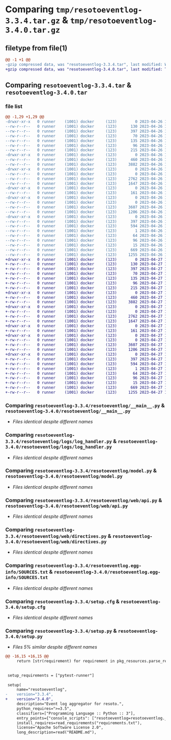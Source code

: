 # Comparing `tmp/resotoeventlog-3.3.4.tar.gz` & `tmp/resotoeventlog-3.4.0.tar.gz`

## filetype from file(1)

```diff
@@ -1 +1 @@
-gzip compressed data, was "resotoeventlog-3.3.4.tar", last modified: Wed Apr 26 16:51:05 2023, max compression
+gzip compressed data, was "resotoeventlog-3.4.0.tar", last modified: Thu Apr 27 11:21:25 2023, max compression
```

## Comparing `resotoeventlog-3.3.4.tar` & `resotoeventlog-3.4.0.tar`

### file list

```diff
@@ -1,29 +1,29 @@
-drwxr-xr-x   0 runner    (1001) docker     (123)        0 2023-04-26 16:51:05.888543 resotoeventlog-3.3.4/
--rw-r--r--   0 runner    (1001) docker     (123)      130 2023-04-26 16:49:30.000000 resotoeventlog-3.3.4/MANIFEST.in
--rw-r--r--   0 runner    (1001) docker     (123)      397 2023-04-26 16:51:05.888543 resotoeventlog-3.3.4/PKG-INFO
--rw-r--r--   0 runner    (1001) docker     (123)       70 2023-04-26 16:49:30.000000 resotoeventlog-3.3.4/README.md
--rw-r--r--   0 runner    (1001) docker     (123)      135 2023-04-26 16:49:30.000000 resotoeventlog-3.3.4/requirements-dev.txt
--rw-r--r--   0 runner    (1001) docker     (123)       96 2023-04-26 16:49:30.000000 resotoeventlog-3.3.4/requirements-test.txt
--rw-r--r--   0 runner    (1001) docker     (123)      215 2023-04-26 16:49:30.000000 resotoeventlog-3.3.4/requirements.txt
-drwxr-xr-x   0 runner    (1001) docker     (123)        0 2023-04-26 16:51:05.884543 resotoeventlog-3.3.4/resotoeventlog/
--rw-r--r--   0 runner    (1001) docker     (123)      460 2023-04-26 16:49:30.000000 resotoeventlog-3.3.4/resotoeventlog/__init__.py
--rw-r--r--   0 runner    (1001) docker     (123)     3882 2023-04-26 16:49:30.000000 resotoeventlog-3.3.4/resotoeventlog/__main__.py
-drwxr-xr-x   0 runner    (1001) docker     (123)        0 2023-04-26 16:51:05.888543 resotoeventlog-3.3.4/resotoeventlog/logs/
--rw-r--r--   0 runner    (1001) docker     (123)        0 2023-04-26 16:49:30.000000 resotoeventlog-3.3.4/resotoeventlog/logs/__init__.py
--rw-r--r--   0 runner    (1001) docker     (123)     2762 2023-04-26 16:49:30.000000 resotoeventlog-3.3.4/resotoeventlog/logs/log_handler.py
--rw-r--r--   0 runner    (1001) docker     (123)     1647 2023-04-26 16:49:30.000000 resotoeventlog-3.3.4/resotoeventlog/model.py
-drwxr-xr-x   0 runner    (1001) docker     (123)        0 2023-04-26 16:51:05.888543 resotoeventlog-3.3.4/resotoeventlog/ui/
--rw-r--r--   0 runner    (1001) docker     (123)      161 2023-04-26 16:49:30.000000 resotoeventlog-3.3.4/resotoeventlog/ui/index.html
-drwxr-xr-x   0 runner    (1001) docker     (123)        0 2023-04-26 16:51:05.888543 resotoeventlog-3.3.4/resotoeventlog/web/
--rw-r--r--   0 runner    (1001) docker     (123)        0 2023-04-26 16:49:30.000000 resotoeventlog-3.3.4/resotoeventlog/web/__init__.py
--rw-r--r--   0 runner    (1001) docker     (123)     3607 2023-04-26 16:49:30.000000 resotoeventlog-3.3.4/resotoeventlog/web/api.py
--rw-r--r--   0 runner    (1001) docker     (123)     1206 2023-04-26 16:49:30.000000 resotoeventlog-3.3.4/resotoeventlog/web/directives.py
-drwxr-xr-x   0 runner    (1001) docker     (123)        0 2023-04-26 16:51:05.888543 resotoeventlog-3.3.4/resotoeventlog.egg-info/
--rw-r--r--   0 runner    (1001) docker     (123)      397 2023-04-26 16:51:05.000000 resotoeventlog-3.3.4/resotoeventlog.egg-info/PKG-INFO
--rw-r--r--   0 runner    (1001) docker     (123)      594 2023-04-26 16:51:05.000000 resotoeventlog-3.3.4/resotoeventlog.egg-info/SOURCES.txt
--rw-r--r--   0 runner    (1001) docker     (123)        1 2023-04-26 16:51:05.000000 resotoeventlog-3.3.4/resotoeventlog.egg-info/dependency_links.txt
--rw-r--r--   0 runner    (1001) docker     (123)       64 2023-04-26 16:51:05.000000 resotoeventlog-3.3.4/resotoeventlog.egg-info/entry_points.txt
--rw-r--r--   0 runner    (1001) docker     (123)       96 2023-04-26 16:51:05.000000 resotoeventlog-3.3.4/resotoeventlog.egg-info/requires.txt
--rw-r--r--   0 runner    (1001) docker     (123)       15 2023-04-26 16:51:05.000000 resotoeventlog-3.3.4/resotoeventlog.egg-info/top_level.txt
--rw-r--r--   0 runner    (1001) docker     (123)      669 2023-04-26 16:51:05.892543 resotoeventlog-3.3.4/setup.cfg
--rw-r--r--   0 runner    (1001) docker     (123)     1255 2023-04-26 16:49:30.000000 resotoeventlog-3.3.4/setup.py
+drwxr-xr-x   0 runner    (1001) docker     (123)        0 2023-04-27 11:21:25.769789 resotoeventlog-3.4.0/
+-rw-r--r--   0 runner    (1001) docker     (123)      130 2023-04-27 11:19:52.000000 resotoeventlog-3.4.0/MANIFEST.in
+-rw-r--r--   0 runner    (1001) docker     (123)      397 2023-04-27 11:21:25.769789 resotoeventlog-3.4.0/PKG-INFO
+-rw-r--r--   0 runner    (1001) docker     (123)       70 2023-04-27 11:19:52.000000 resotoeventlog-3.4.0/README.md
+-rw-r--r--   0 runner    (1001) docker     (123)      135 2023-04-27 11:19:52.000000 resotoeventlog-3.4.0/requirements-dev.txt
+-rw-r--r--   0 runner    (1001) docker     (123)       96 2023-04-27 11:19:52.000000 resotoeventlog-3.4.0/requirements-test.txt
+-rw-r--r--   0 runner    (1001) docker     (123)      215 2023-04-27 11:19:52.000000 resotoeventlog-3.4.0/requirements.txt
+drwxr-xr-x   0 runner    (1001) docker     (123)        0 2023-04-27 11:21:25.765789 resotoeventlog-3.4.0/resotoeventlog/
+-rw-r--r--   0 runner    (1001) docker     (123)      460 2023-04-27 11:19:52.000000 resotoeventlog-3.4.0/resotoeventlog/__init__.py
+-rw-r--r--   0 runner    (1001) docker     (123)     3882 2023-04-27 11:19:52.000000 resotoeventlog-3.4.0/resotoeventlog/__main__.py
+drwxr-xr-x   0 runner    (1001) docker     (123)        0 2023-04-27 11:21:25.765789 resotoeventlog-3.4.0/resotoeventlog/logs/
+-rw-r--r--   0 runner    (1001) docker     (123)        0 2023-04-27 11:19:52.000000 resotoeventlog-3.4.0/resotoeventlog/logs/__init__.py
+-rw-r--r--   0 runner    (1001) docker     (123)     2762 2023-04-27 11:19:52.000000 resotoeventlog-3.4.0/resotoeventlog/logs/log_handler.py
+-rw-r--r--   0 runner    (1001) docker     (123)     1647 2023-04-27 11:19:52.000000 resotoeventlog-3.4.0/resotoeventlog/model.py
+drwxr-xr-x   0 runner    (1001) docker     (123)        0 2023-04-27 11:21:25.769789 resotoeventlog-3.4.0/resotoeventlog/ui/
+-rw-r--r--   0 runner    (1001) docker     (123)      161 2023-04-27 11:19:52.000000 resotoeventlog-3.4.0/resotoeventlog/ui/index.html
+drwxr-xr-x   0 runner    (1001) docker     (123)        0 2023-04-27 11:21:25.769789 resotoeventlog-3.4.0/resotoeventlog/web/
+-rw-r--r--   0 runner    (1001) docker     (123)        0 2023-04-27 11:19:52.000000 resotoeventlog-3.4.0/resotoeventlog/web/__init__.py
+-rw-r--r--   0 runner    (1001) docker     (123)     3607 2023-04-27 11:19:52.000000 resotoeventlog-3.4.0/resotoeventlog/web/api.py
+-rw-r--r--   0 runner    (1001) docker     (123)     1206 2023-04-27 11:19:52.000000 resotoeventlog-3.4.0/resotoeventlog/web/directives.py
+drwxr-xr-x   0 runner    (1001) docker     (123)        0 2023-04-27 11:21:25.765789 resotoeventlog-3.4.0/resotoeventlog.egg-info/
+-rw-r--r--   0 runner    (1001) docker     (123)      397 2023-04-27 11:21:25.000000 resotoeventlog-3.4.0/resotoeventlog.egg-info/PKG-INFO
+-rw-r--r--   0 runner    (1001) docker     (123)      594 2023-04-27 11:21:25.000000 resotoeventlog-3.4.0/resotoeventlog.egg-info/SOURCES.txt
+-rw-r--r--   0 runner    (1001) docker     (123)        1 2023-04-27 11:21:25.000000 resotoeventlog-3.4.0/resotoeventlog.egg-info/dependency_links.txt
+-rw-r--r--   0 runner    (1001) docker     (123)       64 2023-04-27 11:21:25.000000 resotoeventlog-3.4.0/resotoeventlog.egg-info/entry_points.txt
+-rw-r--r--   0 runner    (1001) docker     (123)       96 2023-04-27 11:21:25.000000 resotoeventlog-3.4.0/resotoeventlog.egg-info/requires.txt
+-rw-r--r--   0 runner    (1001) docker     (123)       15 2023-04-27 11:21:25.000000 resotoeventlog-3.4.0/resotoeventlog.egg-info/top_level.txt
+-rw-r--r--   0 runner    (1001) docker     (123)      669 2023-04-27 11:21:25.769789 resotoeventlog-3.4.0/setup.cfg
+-rw-r--r--   0 runner    (1001) docker     (123)     1255 2023-04-27 11:19:52.000000 resotoeventlog-3.4.0/setup.py
```

### Comparing `resotoeventlog-3.3.4/resotoeventlog/__main__.py` & `resotoeventlog-3.4.0/resotoeventlog/__main__.py`

 * *Files identical despite different names*

### Comparing `resotoeventlog-3.3.4/resotoeventlog/logs/log_handler.py` & `resotoeventlog-3.4.0/resotoeventlog/logs/log_handler.py`

 * *Files identical despite different names*

### Comparing `resotoeventlog-3.3.4/resotoeventlog/model.py` & `resotoeventlog-3.4.0/resotoeventlog/model.py`

 * *Files identical despite different names*

### Comparing `resotoeventlog-3.3.4/resotoeventlog/web/api.py` & `resotoeventlog-3.4.0/resotoeventlog/web/api.py`

 * *Files identical despite different names*

### Comparing `resotoeventlog-3.3.4/resotoeventlog/web/directives.py` & `resotoeventlog-3.4.0/resotoeventlog/web/directives.py`

 * *Files identical despite different names*

### Comparing `resotoeventlog-3.3.4/resotoeventlog.egg-info/SOURCES.txt` & `resotoeventlog-3.4.0/resotoeventlog.egg-info/SOURCES.txt`

 * *Files identical despite different names*

### Comparing `resotoeventlog-3.3.4/setup.cfg` & `resotoeventlog-3.4.0/setup.cfg`

 * *Files identical despite different names*

### Comparing `resotoeventlog-3.3.4/setup.py` & `resotoeventlog-3.4.0/setup.py`

 * *Files 5% similar despite different names*

```diff
@@ -16,15 +16,15 @@
     return [str(requirement) for requirement in pkg_resources.parse_requirements(read(fname))]
 
 
 setup_requirements = ["pytest-runner"]
 
 setup(
     name="resotoeventlog",
-    version="3.3.4",
+    version="3.4.0",
     description="Event log aggregator for resoto.",
     python_requires=">=3.5",
     classifiers=["Programming Language :: Python :: 3"],
     entry_points={"console_scripts": ["resotoeventlog=resotoeventlog.__main__:main"]},
     install_requires=read_requirements("requirements.txt"),
     license="Apache Software License 2.0",
     long_description=read("README.md"),
```

